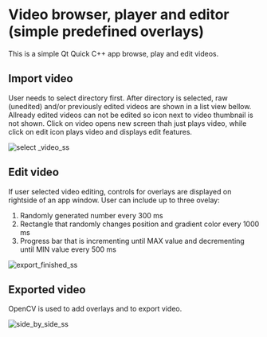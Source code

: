 # Video browser, player and editor (simple predefined overlays)

This is a simple Qt Quick C++ app browse, play and edit videos.

## Import video

User needs to select directory first. After directory is selected, raw (unedited) and/or previously edited videos are shown in a list view bellow. Allready edited videos can not be edited so icon next to video thumbnail is not shown. Click on video opens new screen thah just plays video, while click on edit icon plays video and displays edit features.

![select _video_ss](https://user-images.githubusercontent.com/37535693/97810793-ba2a8700-1c76-11eb-985e-06f987e6bdc5.png)

## Edit video

If user selected video editing, controls for overlays are displayed on rightside of an app window. User can include up to three ovelay:
1. Randomly generated number every 300 ms
2. Rectangle that randomly changes position and gradient color every 1000 ms
3. Progress bar that is incrementing until MAX value and decrementing until MIN value every 500 ms

![export_finished_ss](https://user-images.githubusercontent.com/37535693/97811069-6620a200-1c78-11eb-8984-7db9c32af330.png)

## Exported video

OpenCV is used to add overlays and to export video.

![side_by_side_ss](https://user-images.githubusercontent.com/37535693/97811120-bc8de080-1c78-11eb-969b-18ea189d3b58.png)

